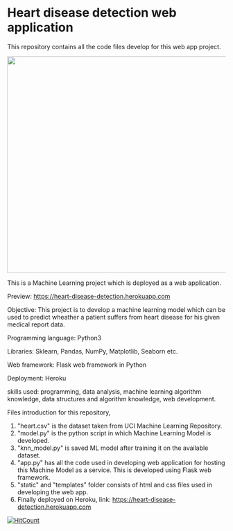 # Heart disease detection web application

This repository contains all the code files develop for this web app project.

<img src='https://images.agoramedia.com/everydayhealth/gcms/Flu-Shot-May-Guard-Against-Irregular-Heart-Rate-722x406.jpg' height='500px' width="2000px">

This is a Machine Learning project which is deployed as a web application.

Preview: https://heart-disease-detection.herokuapp.com

Objective: This project is to develop a machine learning model which can be used to predict wheather a patient suffers from heart disease for his given medical report data.


Programming language: Python3

Libraries: Sklearn, Pandas, NumPy, Matplotlib, Seaborn etc.

Web framework: Flask web framework in Python

Deployment: Heroku


skills used: programming, data analysis, machine learning algorithm knowledge, data structures and algorithm knowledge, web development.

Files introduction for this repository,
1. "heart.csv" is the dataset taken from UCI Machine Learning Repository.
2. "model.py" is the python script in which Machine Learning Model is developed.
3. "knn_model.py" is saved ML model after training it on the available dataset.
4. "app.py" has all the code used in developing web application for hosting this Machine Model as a service. This is developed using Flask      web framework.
5. "static" and "templates" folder consists of html and css files used in developing the web app.
6. Finally deployed on Heroku, link: https://heart-disease-detection.herokuapp.com 

[![HitCount](http://hits.dwyl.com/AkshayKumarDhage/Heart_disease_detection.svg)](http://hits.dwyl.com/AkshayKumarDhage/Heart_disease_detection)
